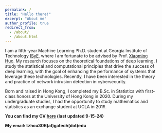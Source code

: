 ```yaml
---
permalink: /
title: "Hello there!"
excerpt: "About me"
author_profile: true
redirect_from: 
  - /about/
  - /about.html
---
```


I am a fifth-year Machine Learning Ph.D. student at Georgia Institute of Technology [ISyE](https://www.isye.gatech.edu/), where I am fortunate to be advised by Prof. [Xiaoming Huo](https://www.isye.gatech.edu/users/xiaoming-huo). My research focuses on the theoretical foundations of deep learning. I study the statistical and computational principles that drive the success of deep learning, with the goal of enhancing the performance of systems that leverage these technologies. Recently, I have been interested in the theory and practice of network intrusion detection in cybersecurity.

Born and raised in Hong Kong, I completed my B.Sc. in Statistics with first-class honors at the University of Hong Kong in 2020. During my undergraduate studies, I had the opportunity to study mathematics and statistics as an exchange student at UCLA in 2019.

**You can find my CV [here](/_pages/CV.pdf) (last updated 9-15-24)**

**My email: tzhou306(at)gatech(dot)edu** 

    
